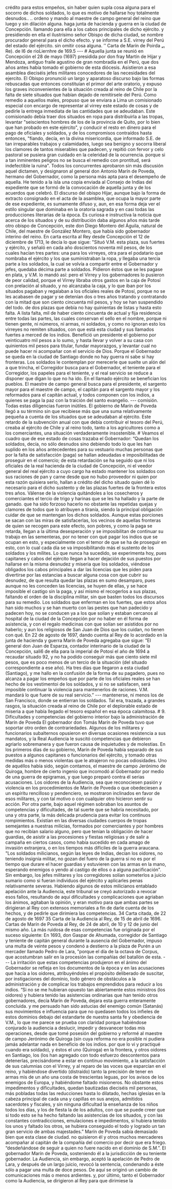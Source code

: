 crédito para estos empeños, sin haber quien supla cosa alguna para el socorro de dichos soldados, lo que es motivo de hallarse hoy totalmente desnudos.. .. ordeno y mando al maestre de campo general del reino que luego y sin dilación alguna. haga junta de hacienda y guerra en la ciudad de Concepción. llamando para ella a los cabos principales de dicho ejército. y presidiendo en ella el ilustrísimo señor Obispo de dicha ciudad, se nombre procurador general para el dicho efecto. y se informe a S.E. virrey del Perú del estado del ejército. sin omitir cosa alguna. ’’ Carta de Marín de Poirda ₐ₁ Re). de I6 de rioLiernhre de 169.5 --- # Aquella junta se reunió en Concepción el 28 de mayo (1697) presidida por don fray Martín de Hijar y Mendoza, antiguo fraile agustino de gran nombradía en el Perú, que dos años antes había tomado el gobierno de esta diócesis. Asistieron a esa asamblea dieciséis jefes militares conocedores de las necesidades del ejercito. El Obispo pronunció un largo y aparatoso discurso bajo las formas rebuscadas que entonces constituían el primor del arte oratorio, y expuso los graves inconvenientes de la situación creada al reino de Chile por la falta de siete situados que habían dejado de remitírsele del Perú. Como remedio a aquellos males, propuso que se enviara a Lima un comisionado especial con encargo de representar al virrey este estado de cosas y de pedirle la entrega inmediata de las cantidades que se adeudaban. Este comisionado debía traer dos situados en ropa para distribuirla a las tropas, levantar "seiscientos hombres de los de la provincia de Quito, por lo bien que han probado en este ejército", y conducir el resto en dinero para el pago de oficiales y soldados, y de los compromisos contraídos hasta entonces, "fiando, decía, en la divina misericordia, que informado S.E. de tan irreparables trabajos y calamidades, luego sea benigno y socorra liberal los clamores de tantos miserables que padecen, y repitió con fervor y celo pastoral se pusiera gran cuidado en la celeridad de la ocurrencia. porque si a tan inminentes peligros no se busca el remedio con prontitud, será indefectible la ruina". Todos los concurrentes aprobaron sin más discusión aquel dictamen, y designaron al general don Antonio Marín de Poveda, hermano del Gobernador, como la persona más apta para el desempeño de aquella. He tenido a la isla una copia enviada al Consejo de Indias del expediente que se formó de la convocación de aquella junta y de los acuerdos que celebró. El discurso del obispo Hijar, aunque bajo la forma de extracto consignado en el acta de la asamblea, que ocupa la mayor parte de ese expediente, es sumamente difuso y, aun, en esa forma deja ver el estilo singular que dominaba en la oratoria sagrada y en casi todas las producciones literarias de la época. Es curiosa e instructiva la noticia que acerca de los situados y de su distribución daba algunos años más tarde otro obispo de Concepción, este don Diego Montero del Águila, natural de Chile, del maestre de González Montero, que había sido gobernador interino del reino. En carta escrita al Rey desde Concepción el 12 de diciembre de 1713, le decía lo que sigue: "Situó V.M. esta plaza, sus fuertes y ejército, y señaló en cada año doscientos noventa mil pesos, de los cuales hacían tres partes: una para los virreyes, otra para el podatario que nombraba el ejército y los que suministraban la ropa, y llegaba una tercia parte a los soldados, la cual se volvía a compartir entre el Gobernador y jefes, quedaba décima parte a soldados. Pidieron éstos que se les pagase en plata, y V.M. lo mandó así: pero el Virrey y los gobernadores lo pusieron de peor calidad, porque el Virrey libraba otros gastos en la caja de Potosí con prelación al situado, y no alcanzaba la caja, y lo que iban por los situados pagaban y regalaban a los oficiales reales de Potosí, porque no se les acabasen de pagar y se detenían dos o tres años tratando y contratando con la mitad que son ciento cincuenta mil pesos, y hoy se han suspendido del todo. de dos plazas que debía no hay quinientas de listas y hasta esto falta. A lista falta, mil de haber ciento cincuenta de actual y fija residencia entre todas las partes, las cuales conservan el sello en el nombre, porque ni tienen gente, ni números, ni armas, ni soldados, y como no ignoran esto los virreyes no remiten situados, con que está esta ciudad y sus llamados fuertes a merced de los indios. Benefició un presidente el gobierno por veinticuatro mil pesos a lo sumo, y hasta llevar y volver a su casa con quinientos mil pesos para titular, fundar mayorazgos, y levantar cual no puede hacer ni acompañar con el servicio de Dios. Porque el Gobernador se queda en la ciudad de Santiago donde no hay guerra ni sabe si hay fronteras. Los soldados le contemplan por merecerle que suelte un alón del a que trincha, el Corregidor busca para el Gobernador, el teniente para el Corregidor, los papeles para el teniente, y el real servicio se reduce a disponer que digan lo que no ha ido. En el llamado ejército se benefician los pueblos. El maestre de campo general busca para el presidente, el sargento mayor para el maestre de campo, el capitán para el sargento mayor y los reformados para el capitán actual, y todos componen con los indios, a quienes se paga la paz con la traición del santo evangelio. --- comisión. Todas estas diligencias fueron inútiles. El gobierno de Marín de Poveda llegó a su término sin que recibiese más que una suma relativamente pequeña a cuenta de los situados que se adeudaban al ejército. Este retardo de la subvención anual con que debía contribuir el tesoro del Perú, creaba al ejército de Chile y al reino todo, tanto a los agricultores como a los comerciantes, una situación verdaderamente insostenible. # Veamos el cuadro que de ese estado de cosas trazaba el Gobernador: “Quedan los soldados, decía, no sólo desnudos sino debiendo todo lo que les han suplido en los años antecedentes para su vestuario muchas personas que por la falta de satisfacción (paga) se hallan adeudadas e imposibilitadas de proseguir en el comercio; de esta retardación se ha seguido que ni los oficiales de la real hacienda de la ciudad de Concepción, ni el veedor general del real ejército a cuyo cargo ha estado mantener los soldados con sus raciones de pan y carne desde que no hubo proveedor ni quien por esta razón quisiera serlo, hallan a crédito del dicho situado quien dé lo necesario para el dicho sustento y de las plazas fuertes de la frontera estos tres años. Válense de la violencia quitándoles a los cosecheros y comerciantes el tercio de trigo y harinas que se les ha hallado y la parte de ganado. que ha sido forzoso hacerlo no obstante las repetidas quejas y clamores de todos que lo atribuyen a tiranía, siendo la principal obligación cuidar de que se mantengan los dichos soldados. Aunque estas porciones se sacan con las miras de satisfacerlas, los vecinos de aquellas fronteras de quien se recogen para este efecto, son pobres, y como la paga se retarda, llegan a la última desesperación y se imposibilitan de continuar su trabajo en las sementeras, por no tener con qué pagar los indios que se ocupan en esto, y especialmente con el temor de que se ha de proseguir en esto, con lo cual cada día se va imposibilitando más el sustento de los soldados y los mílites. Lo que nunca ha sucedido, se experimenta hoy, pues capitanes y cabos del ejército llegan a hacer dejación de sus puestos por hallarse en la misma desnudez y miseria que los soldados, viéndose obligados los cabos principales a dar las licencias que les piden para divertirse por las estancias a buscar alguna cosa con que cubrir su desnudez, de que resulta quedar las plazas en sumo desamparo, pues aunque no les conceden las licencias, se huyen de ellas, y se hace imposible el castigo sin la paga, y así mismo el recogerlos a sus plazas, faltando el orden de la disciplina militar, sin que basten todos los discursos para su remedio. Los soldados que enferman en los fuertes, que estos años han sido muchos y se han muerto con las pestes que han padecido y padecen hoy, no se conducen ya a los que solían y estaban cercanos al hospital de la ciudad de la Concepción por no haber en él forma de asistencia, y con el regalo medicinas con que solían ser asistidos por no haberlo; y aun los religiosos de San Juan de Dios que los cuidan, no tienen con qué. En 22 de agosto de 1697, dando cuenta al Rey de lo acordado en la junta de hacienda y guerra Marín de Poveda agregaba que sigue: ”El general don Juan de Esparza, contador interinario de la ciudad de la Concepción, sali6 de ella para la imperial de Potosí el año de 1694 a recaudar situado 92, y no ha podido conseguir más que ciento siete mil pesos, que es poco menos de un tercio de la situación (del situado correspondiente a ese año). Ha tres días que llegaron a esta ciudad (Santiago), y me hallo en la confusión de la forma de su pagadero, pues no alcanza a pagar los empeños que por parte de los oficiales reales se han hecho de los vestimentoi de los soldados, y si no se satisfacen, será imposible continuar la violencia para mantenerlos de raciones. V.M. mandará lo que fuere de su real servicio.” --- mantenerse, ni menos los de San Francisco, donde se entierran los soldados. Tal era, trazada, a grandes rasgos, la situación creada al reino de Chile por el deplorable estado de miseria a que había llegado el tesoro español en esa época calamitosa. # 9. Dificultades y competencias del gobierno interior bajo la administración de Marín de Poveda El gobernador don Tomás Marín de Poveda tuvo que soportar otro orden de contrariedades. Algunos de los militares y funcionarios subalternos opusieron en diversas ocasiones resistencia a sus mandatos, y la Real Audiencia le suscitó competencias que debieron agriarlo sobremanera y que fueron causa de inquietudes y de molestias. En los primeros días de su gobierno, Marín de Poveda había separado de sus puestos a algunos capitanes o funcionarios del ejército, y tomado otras medidas más o menos violentas que le atrajeron no pocas odiosidades. Uno de aquéllos había sido, según contamos, el maestre de campo Jerónimo de Quiroga, hombre de cierto ingenio que incomodó al Gobernador por medio de una guerra de epigramas, y que luego preparó contra él serias acusaciones. Los oidores de la Audiencia, sea que reconociesen pasión y violencia en los procedimientos de Marín de Poveda o que obedeciesen a un espíritu rencilloso y pendenciero, se mostraron inclinados en favor de esos militares, y con tal motivo o con cualquier otro hicieron sentir su acción. Por otra parte, bajo aquel régimen sobraban los asuntos de competencias y dificultades, de tal suerte que se habría necesitado, por una y otra parte, la más delicada prudencia para evitar los continuos rompimientos. Existían en las diversas ciudades cuerpos de tropas semejantes a nuestras milicias, formados por comerciantes y por hombres que no recibían salario alguno, pero que tenían la obligación de hacer guardias, de asistir a las procesiones y fiestas religiosas y de salir a campaña en ciertos casos, como había sucedido en cada amago de invasión extranjera, o en los tiempos más difíciles de la guerra araucana. "Los soldados milicianos, según las leyes de Indias, decían los oidores, no teniendo insignia militar, no gozan del fuero de la guerra si no es por el tiempo que durare el hacer guardias y estuvieren con las armas en la mano, esperando enemigos o yendo al castigo de ellos o a alguna pacificación". Sin embargo, los jefes militares y los corregidores solían someterlos a juicio sumario como si fueran individuos del ejército y aplicarles penas relativamente severas. Habiendo algunos de estos milicianos entablado apelación ante la Audiencia, este tribunal se creyó autorizado a revocar esos fallos, resultando de aquí dificultades y complicaciones que agriaban los ánimos, agitaban la opinión, y eran motivo para que ambas partes se dirigieran al Rey con extensos memoriales a fin de darle cuenta de los hechos, y de pedirle que dirimiera las competencias. 34 Carta citada, de 22 de agosto de 1697 35 Carta de la Audiencia al Rey, de 15 de abril de 1696. Cartas de Marín de Poveda al Rey, de 24 de abril, de 10 y 12 de junio del mismo año. La más ruidosa de esas competencias fue originada por el suceso siguiente: En 1693, don Gaspar de Ahumada, corregidor de Santiago y teniente de capitán general durante la ausencia del Gobernador, impuso una multa de veinte pesos y condenó a destierro a la plaza de Purén a un mercader llamado Pedro de Lara, "porque el día de la octava de Corpus, que acostumbran salir en la procesión las compañías del batallón de esta. --- La irritación que estas competencias produjeron en el ánimo del Gobernador se refleja en los documentos de la época y en las acusaciones que hacía a los oidores, atribuyéndoles el propósito deliberado de suscitar, por instigaciones del dominio, todo género de obstáculos a la administración y de complicar los trabajos emprendidos para reducir a los indios. “Si no se me hubieran opuesto tan abiertamente estos ministros (los oidores) y hubiera tenido las asistencias ordinarias que han tenido otros gobernadores, decía Marín de Poveda, dejara esta guerra enteramente concluida. y me persuado han sido astucias del enemigo común (Satanás) sus movimientos e influencia para que no quedasen todos los infieles de estos dominios debajo del estandarte de nuestra santa fe y obediencia de V.M., lo que me parece se prueba con claridad porque habiéndose conjurado la audiencia a deslucir, impedir y desvanecer todas mis operaciones, desde que tomé posesión del gobierno y reformé al maestre de campo Jerónimo de Quiroga (sin cuya reforma no era posible ni pudiera jamás adelantar nada en beneficio de los indios. por que lo vi y practiqué cuando era soldado), y éstos el uno (Quiroga) en la frontera, y otros oidores en Santiago, los (los han agregado con todo esfuerzo descontentos para detenerlas, precisándome a estar en continuo movimiento, a la satisfacción de sus calumnias con el Virrey, y al reparo de las voces que esparcían en el reino, y habiéndose divertido (distraído) tanto la precisión de tener en armas mis de un año una costa de trescientas leguas, por los avisos de los enemigos de Europa, y habiéndome faltado misioneros. No obstante estos impedimentos y dificultades, quedan bautizadas dieciséis mil personas, más pobladas todas las reducciones hasta lo dilatado, hechas iglesias en la cabeza principal de cada una y capillas en sus anejos, admitidos sacerdotes y fiscales, y sin ninguna dificultad la enseñanza de los niños todos los días, y los de fiesta la de los adultos, con que se puede creer que si todo esto se ha hecho faltando las asistencias de los situados, y con las constantes contradicciones, emulaciones e impedimentos, si hubiera tenido los unos y faltado los otros, se hubiera conseguido el todo y logrado un tan gran servicio de ambas majestades.” Marín de Poveda sabía demasiado bien que esta clase de ciudad. no quisieron él y otros muchos mercaderes acompañar al capitán de la compañía del comercio por decir que era friego. “desdeñándose de seguir a quien no fuere nacido en el dominio de S.M.”. El gobernador Marín de Poveda, sosteniendo él a la jurisdicción de su teniente gobernador. La Audiencia, sin embargo, aceptó la apelación de Pedro de Lara, y después de un largo juicio, revocó la sentencia, condenando a éste sólo a pagar una multa de doce pesos. De aquí se originó un cambio de comunicaciones más o menos ardientes. y, por último, tanto el Gobernador como la Audiencia, se dirigieron al Rey para que dirimiese la
